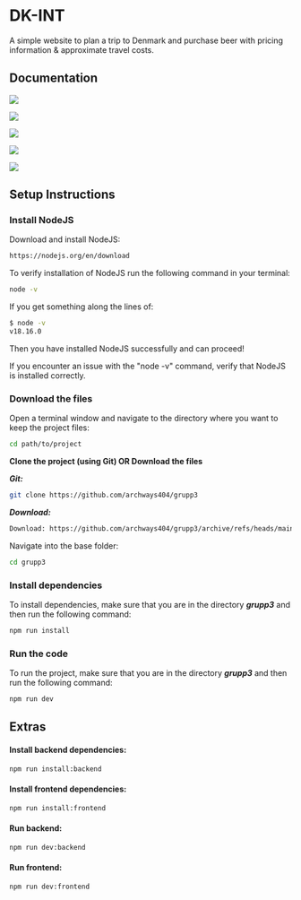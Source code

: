 
# DK-INT

A simple website to plan a trip to Denmark and purchase beer with pricing information & approximate travel costs.

## Documentation

[![](https://img.shields.io/badge/API_Documentation-100000?style=for-the-badge&logo=googledocs&logoColor=2BFF00&labelColor=22272e&color=22272e)](https://github.com/archways404/grupp3/blob/main/docs/doc_API.md)

[![](https://img.shields.io/badge/Coding_GUIDELINES-100000?style=for-the-badge&logo=googledocs&logoColor=2BFF00&labelColor=22272e&color=22272e)](https://github.com/archways404/grupp3/blob/main/docs/doc_guidelines.md)

[![](https://img.shields.io/badge/Backend_Documentation-100000?style=for-the-badge&logo=googledocs&logoColor=2BFF00&labelColor=22272e&color=22272e)](https://github.com/archways404/grupp3/blob/main/docs/doc_backend.md)

[![](https://img.shields.io/badge/Frontend_Documentation-100000?style=for-the-badge&logo=googledocs&logoColor=2BFF00&labelColor=22272e&color=22272e)](https://github.com/archways404/grupp3/blob/main/docs/doc_frontend.md)

[![](https://img.shields.io/badge/Presentation-100000?style=for-the-badge&logo=googledocs&logoColor=2BFF00&labelColor=22272e&color=22272e)](https://github.com/archways404/grupp3/blob/main/docs/doc_presentation.md)


## Setup Instructions

### Install NodeJS
Download and install NodeJS:

```bash
https://nodejs.org/en/download
```

To verify installation of NodeJS run the following command in your terminal:

```bash
node -v
```

If you get something along the lines of:
```bash
$ node -v
v18.16.0
```
Then you have installed NodeJS successfully and can proceed!

If you encounter an issue with the "node -v" command, verify that NodeJS is installed correctly.


### Download the files

Open a terminal window and navigate to the directory where you want to keep the project files:
```bash
cd path/to/project
```

**Clone the project (using Git) OR Download the files**

***Git:***
```bash
git clone https://github.com/archways404/grupp3
```
***Download:***
```bash
Download: https://github.com/archways404/grupp3/archive/refs/heads/main.zip
```

Navigate into the base folder:
```bash
cd grupp3
```

### Install dependencies

To install dependencies, make sure that you are in the directory ***grupp3*** and then run the following command:

```bash
npm run install
```

### Run the code

To run the project, make sure that you are in the directory ***grupp3*** and then run the following command:
```bash
npm run dev
```

## Extras

#### Install backend dependencies:
```bash
npm run install:backend
```

#### Install frontend dependencies:
```bash
npm run install:frontend
```

#### Run backend:
```bash
npm run dev:backend
```

#### Run frontend:
```bash
npm run dev:frontend
```
